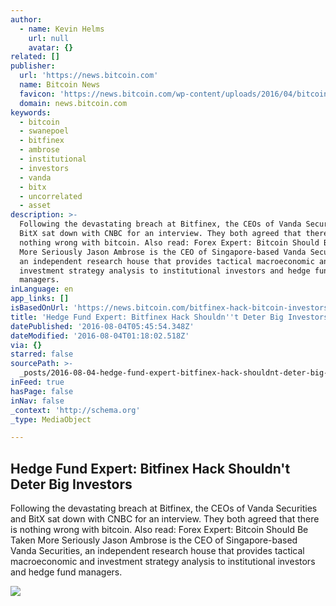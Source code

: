 ```yaml
---
author:
  - name: Kevin Helms
    url: null
    avatar: {}
related: []
publisher:
  url: 'https://news.bitcoin.com'
  name: Bitcoin News
  favicon: 'https://news.bitcoin.com/wp-content/uploads/2016/04/bitcoin_fav.png'
  domain: news.bitcoin.com
keywords:
  - bitcoin
  - swanepoel
  - bitfinex
  - ambrose
  - institutional
  - investors
  - vanda
  - bitx
  - uncorrelated
  - asset
description: >-
  Following the devastating breach at Bitfinex, the CEOs of Vanda Securities and
  BitX sat down with CNBC for an interview. They both agreed that there is
  nothing wrong with bitcoin. Also read: Forex Expert: Bitcoin Should Be Taken
  More Seriously Jason Ambrose is the CEO of Singapore-based Vanda Securities,
  an independent research house that provides tactical macroeconomic and
  investment strategy analysis to institutional investors and hedge fund
  managers.
inLanguage: en
app_links: []
isBasedOnUrl: 'https://news.bitcoin.com/bitfinex-hack-bitcoin-investors/'
title: 'Hedge Fund Expert: Bitfinex Hack Shouldn''t Deter Big Investors'
datePublished: '2016-08-04T05:45:54.348Z'
dateModified: '2016-08-04T01:18:02.518Z'
via: {}
starred: false
sourcePath: >-
  _posts/2016-08-04-hedge-fund-expert-bitfinex-hack-shouldnt-deter-big-investo.md
inFeed: true
hasPage: false
inNav: false
_context: 'http://schema.org'
_type: MediaObject

---
```

<article style=""><h1>Hedge Fund Expert: Bitfinex Hack Shouldn't Deter Big Investors</h1><p>Following the devastating breach at Bitfinex, the CEOs of Vanda Securities and BitX sat down with CNBC for an interview. They both agreed that there is nothing wrong with bitcoin. Also read: Forex Expert: Bitcoin Should Be Taken More Seriously Jason Ambrose is the CEO of Singapore-based Vanda Securities, an independent research house that provides tactical macroeconomic and investment strategy analysis to institutional investors and hedge fund managers.</p><img src="https://news.bitcoin.com/wp-content/uploads/2016/08/institutional-investors-1.png" /></article>